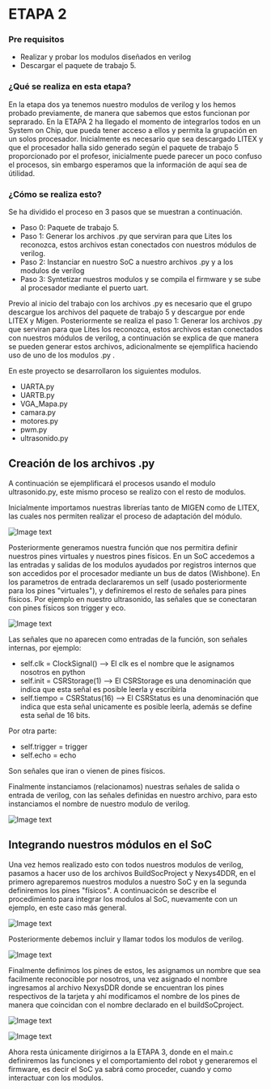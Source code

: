 # ETAPA 2


### Pre requisitos 
- Realizar y probar los modulos diseñados en verilog
- Descargar el paquete de trabajo 5. 

### ¿Qué se realiza en esta etapa? 

En la etapa dos ya tenemos nuestro modulos de verilog y los hemos probado previamente, de manera que sabemos que estos funcionan por seprarado. En la ETAPA 2 ha llegado el momento de integrarlos todos en un System on Chip, que pueda tener acceso a ellos y permita la grupación en un solos procesador. Inicialmente es necesario que sea descargado LITEX y que el procesador halla sido generado según el paquete de trabajo 5 proporcionado por el profesor, inicialmente puede parecer un poco confuso el procesos, sin embargo esperamos que la información de aquí sea de útilidad. 


### ¿Cómo se realiza esto? 

Se ha dividido el proceso en 3 pasos que se muestran a continuación.

- Paso 0: Paquete de trabajo 5.
- Paso 1: Generar los archivos .py que serviran para que Lites los reconozca, estos archivos estan conectados con nuestros módulos de verilog. 
- Paso 2: Instanciar en nuestro SoC a nuestro archivos .py y a los modulos de verilog
- Paso 3: Syntetizar nuestros modulos y se compila el firmware y se sube al procesador mediante el puerto uart. 

Previo al inicio del trabajo con los archivos .py es necesario que el grupo descargue los archivos del paquete de trabajo 5 y descargue por ende LITEX y Migen. Posteriormente se realiza el paso 1: Generar los archivos .py que serviran para que Lites los reconozca, estos archivos estan conectados con nuestros módulos de verilog, a continuación se explica de que manera se pueden generar estos archivos, adicionalmente se ejemplifica haciendo uso de uno de los modulos .py .

En este proyecto se desarrollaron los siguientes modulos. 
- UARTA.py
- UARTB.py
- VGA_Mapa.py
- camara.py
- motores.py
- pwm.py
- ultrasonido.py



## Creación de los archivos .py

A continuación se ejemplificará el procesos usando el modulo ultrasonido.py, este mismo proceso se realizo con el resto de modulos. 

Inicialmente importamos nuestras librerías tanto de MIGEN como de LITEX, las cuales nos permiten realizar el proceso de adaptación del módulo. 

![Image text](https://github.com/unal-edigital2/Grupo-5-proyecto/blob/Master/module/Imag%C3%A9nes/import.PNG)

Posteriormente generamos nuestra función que nos permitira definir nuestros pines virtuales y nuestros pines físicos. En un SoC accedemos a las entradas y salidas de los modulos ayudados por registros internos que son accedidos por el procesador mediante un bus de datos (Wishbone). En los parametros de entrada declararemos un self (usado posteriormente para los pines "virtuales"), y definiremos el resto de señales para pines físicos. Por ejemplo en nuestro ultrasonido, las señales que se conectaran con pines físicos son trigger y eco. 

![Image text](https://github.com/unal-edigital2/Grupo-5-proyecto/blob/Master/module/Imag%C3%A9nes/Funci%C3%B3n.PNG)

Las señales que no aparecen como entradas de la función, son señales internas, por ejemplo:

- self.clk = ClockSignal()   --> El clk es el nombre que le asignamos nosotros en python
- self.init = CSRStorage(1)  --> El CSRStorage es una denominación que indica que esta señal es posible leerla y escribirla
- self.tiempo = CSRStatus(16) --> El CSRStatus es una denominación que indica que esta señal unicamente es posible leerla, además se define esta señal de 16 bits. 

Por otra parte:

- self.trigger = trigger
- self.echo = echo

Son señales que iran o vienen de pines físicos.

Finalmente instanciamos (relacionamos) nuestras señales de salida o entrada de verilog, con las señales definidas en nuestro archivo, para esto instanciamos el nombre de nuestro modulo de verilog.  

![Image text](https://github.com/unal-edigital2/Grupo-5-proyecto/blob/Master/module/Imag%C3%A9nes/Funci%C3%B3nf.PNG)

## Integrando nuestros módulos en el SoC

Una vez hemos realizado esto con todos nuestros modulos de verilog, pasamos a hacer uso de los archivos BuildSocProject y Nexys4DDR, en el primero agreparemos nuestros modulos a nuestro SoC y en la segunda definiremos los pines "físicos". A continuacicón se describe el procedimiento para integrar los modulos al SoC, nuevamente con un ejemplo, en este caso más general. 

![Image text](https://github.com/unal-edigital2/Grupo-5-proyecto/blob/Master/module/Imag%C3%A9nes/import1.PNG)

Posteriormente debemos incluir y llamar todos los modulos de verilog. 

![Image text](https://github.com/unal-edigital2/Grupo-5-proyecto/blob/Master/module/Imag%C3%A9nes/Funci%C3%B3n1.PNG)


Finalmente definimos los pines de estos, les asignamos un nombre que sea facilmente reconocible por nosotros, una vez asignado el nombre ingresamos al archivo NexysDDR donde se encuentran los pines respectivos de la tarjeta y ahí modificamos el nombre de los pines de manera que coincidan con el nombre declarado en el buildSoCproject. 

![Image text](https://github.com/unal-edigital2/Grupo-5-proyecto/blob/Master/module/Imag%C3%A9nes/Funci%C3%B3nf2.PNG)

![Image text](https://github.com/unal-edigital2/Grupo-5-proyecto/blob/Master/module/Imag%C3%A9nes/pines.PNG)

Ahora resta únicamente dirigirnos a la ETAPA 3, donde en el main.c definiremos las funciones y el comportamiento del robot y generaremos el firmware, es decir el SoC ya sabrá como proceder, cuando y como interactuar con los modulos. 

